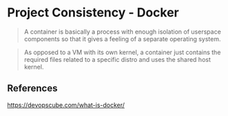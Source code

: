 # Project Consistency - Docker

> A container is basically a process with enough isolation of userspace components so that it gives a feeling of a separate operating system. 

> As opposed to a VM with its own kernel, a container just contains the required files related to a specific distro and uses the shared host kernel. 

## References

https://devopscube.com/what-is-docker/
